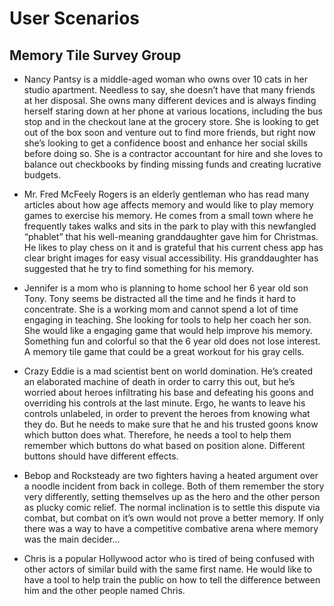 # User Scenarios
## Memory Tile Survey Group

* Nancy Pantsy is a middle-aged woman who owns over 10 cats in her studio apartment. Needless to say, she doesn’t have that many friends at her disposal. She owns many different devices and is always finding herself staring down at her phone at various locations, including the bus stop and in the checkout lane at the grocery store. She is looking to get out of the box soon and venture out to find more friends, but right now she’s looking to get a confidence boost and enhance her social skills before doing so. She is a contractor accountant for hire and she loves to balance out checkbooks by finding missing funds and creating lucrative budgets.

* Mr. Fred McFeely Rogers is an elderly gentleman who has read many articles about how age affects memory and would like to play memory games to exercise his memory. He comes from a small town where he frequently takes walks and sits in the park to play with this newfangled “phablet” that his well-meaning granddaughter gave him for Christmas. He likes to play chess on it and is grateful that his current chess app has clear bright images for easy visual accessibility. His granddaughter has suggested that he try to find something for his memory.

* Jennifer is a mom who is planning to home school her 6 year old son Tony. Tony seems be distracted all the time and he finds it hard to concentrate. She is a working mom and cannot spend a lot of time engaging in teaching. She looking for tools to help her coach her son. She would like a engaging game that would help improve his memory. Something fun and colorful so that the 6 year old does not lose interest. A memory tile game that could be a great workout for his gray cells.

* Crazy Eddie is a mad scientist bent on world domination.  He’s created an elaborated machine of death in order to carry this out, but he’s worried about heroes infiltrating his base and defeating his goons and overriding his controls at the last minute.  Ergo, he wants to leave his controls unlabeled, in order to prevent the heroes from knowing what they do.  But he needs to make sure that he and his trusted goons know which button does what.  Therefore, he needs a tool to help them remember which buttons do what based on position alone.  Different buttons should have different effects.

* Bebop and Rocksteady are two fighters having a heated argument over a noodle incident from back in college.  Both of them remember the story very differently, setting themselves up as the hero and the other person as plucky comic relief.  The normal inclination is to settle this dispute via combat, but combat on it’s own would not prove a better memory.  If only there was a way to have a competitive combative arena where memory was the main decider…

* Chris is a popular Hollywood actor who is tired of being confused with other actors of similar build with the same first name.  He would like to have a tool to help train the public on how to tell the difference between him and the other people named Chris.
